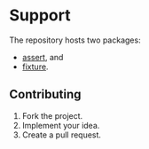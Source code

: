 # Support

The repository hosts two packages:

* [assert](assert), and
* [fixture](fixture).

## Contributing

1. Fork the project.
2. Implement your idea.
3. Create a pull request.
